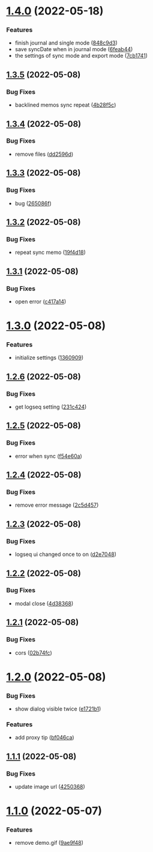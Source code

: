 # [1.4.0](https://github.com/SeyeeL/logseq-flomo-plugin/compare/v1.3.5...v1.4.0) (2022-05-18)


### Features

* finish journal and single mode ([848c9d3](https://github.com/SeyeeL/logseq-flomo-plugin/commit/848c9d396f5358030fc359286b3624ac92c61aca))
* save syncDate when in journal mode ([6feab44](https://github.com/SeyeeL/logseq-flomo-plugin/commit/6feab4430cad23e80d923f5fddf2bd99d56ef9c8))
* the settings of sync mode and export mode ([7cb1741](https://github.com/SeyeeL/logseq-flomo-plugin/commit/7cb17419ae2da688a299bcb77b562106b2ea29c5))

## [1.3.5](https://github.com/SeyeeL/logseq-flomo-plugin/compare/v1.3.4...v1.3.5) (2022-05-08)


### Bug Fixes

* backlined memos sync repeat ([4b28f5c](https://github.com/SeyeeL/logseq-flomo-plugin/commit/4b28f5c0db10c3fd9992a6540631ea252a951e42))

## [1.3.4](https://github.com/SeyeeL/logseq-flomo-plugin/compare/v1.3.3...v1.3.4) (2022-05-08)


### Bug Fixes

* remove files ([dd2596d](https://github.com/SeyeeL/logseq-flomo-plugin/commit/dd2596d48a688d43701a97d58ffb40191e88ae5c))

## [1.3.3](https://github.com/SeyeeL/logseq-flomo-plugin/compare/v1.3.2...v1.3.3) (2022-05-08)


### Bug Fixes

* bug ([265086f](https://github.com/SeyeeL/logseq-flomo-plugin/commit/265086fb38e917e4416d1be4e838310562cf38d4))

## [1.3.2](https://github.com/SeyeeL/logseq-flomo-plugin/compare/v1.3.1...v1.3.2) (2022-05-08)


### Bug Fixes

* repeat sync memo ([19f4d18](https://github.com/SeyeeL/logseq-flomo-plugin/commit/19f4d1820f2e23d4c253738f31e358752b24b46f))

## [1.3.1](https://github.com/SeyeeL/logseq-flomo-plugin/compare/v1.3.0...v1.3.1) (2022-05-08)


### Bug Fixes

* open error ([c417a14](https://github.com/SeyeeL/logseq-flomo-plugin/commit/c417a149e8869967634da470f7e483e8583e3707))

# [1.3.0](https://github.com/SeyeeL/logseq-flomo-plugin/compare/v1.2.6...v1.3.0) (2022-05-08)


### Features

* initialize settings ([1360909](https://github.com/SeyeeL/logseq-flomo-plugin/commit/1360909fe6bf63ffa4d0c4327da9e1da50b9343e))

## [1.2.6](https://github.com/SeyeeL/logseq-flomo-plugin/compare/v1.2.5...v1.2.6) (2022-05-08)


### Bug Fixes

* get logseq setting ([231c424](https://github.com/SeyeeL/logseq-flomo-plugin/commit/231c4249dbddfe24da5120854414d5ff55d70b63))

## [1.2.5](https://github.com/SeyeeL/logseq-flomo-plugin/compare/v1.2.4...v1.2.5) (2022-05-08)


### Bug Fixes

* error when sync ([f54e60a](https://github.com/SeyeeL/logseq-flomo-plugin/commit/f54e60a27187e944c092055829ed8635dae1438d))

## [1.2.4](https://github.com/SeyeeL/logseq-flomo-plugin/compare/v1.2.3...v1.2.4) (2022-05-08)


### Bug Fixes

* remove error message ([2c5d457](https://github.com/SeyeeL/logseq-flomo-plugin/commit/2c5d4571eebc79135b417a79dc573ca078f5216f))

## [1.2.3](https://github.com/SeyeeL/logseq-flomo-plugin/compare/v1.2.2...v1.2.3) (2022-05-08)


### Bug Fixes

* logseq ui changed once to on ([d2e7048](https://github.com/SeyeeL/logseq-flomo-plugin/commit/d2e70485d139c3f26f7c220bd6a480728abd1749))

## [1.2.2](https://github.com/SeyeeL/logseq-flomo-plugin/compare/v1.2.1...v1.2.2) (2022-05-08)


### Bug Fixes

* modal close ([4d38368](https://github.com/SeyeeL/logseq-flomo-plugin/commit/4d38368f9d1293c4f0c1eb30b1c0c0590f0da839))

## [1.2.1](https://github.com/SeyeeL/logseq-flomo-plugin/compare/v1.2.0...v1.2.1) (2022-05-08)


### Bug Fixes

* cors ([02b74fc](https://github.com/SeyeeL/logseq-flomo-plugin/commit/02b74fc5d2fffef66233733ecb60bcb622002e2c))

# [1.2.0](https://github.com/SeyeeL/logseq-flomo-plugin/compare/v1.1.1...v1.2.0) (2022-05-08)


### Bug Fixes

* show dialog visible twice ([e1721b1](https://github.com/SeyeeL/logseq-flomo-plugin/commit/e1721b1a70f3f1d2df9c332a0bfd2d723d5d78f8))


### Features

* add proxy tip ([bf046ca](https://github.com/SeyeeL/logseq-flomo-plugin/commit/bf046ca70f35a3b728086b272d8857eeb0faebcd))

## [1.1.1](https://github.com/SeyeeL/logseq-flomo-plugin/compare/v1.1.0...v1.1.1) (2022-05-08)


### Bug Fixes

* update image url ([4250368](https://github.com/SeyeeL/logseq-flomo-plugin/commit/425036863c86bd6e45ad9ee630930ff3ae4c5422))

# [1.1.0](https://github.com/SeyeeL/logseq-flomo-plugin/compare/v1.0.0...v1.1.0) (2022-05-07)


### Features

* remove demo.gif ([9ae9f48](https://github.com/SeyeeL/logseq-flomo-plugin/commit/9ae9f48d54da37b851f04e66f7a6047c50a42b17))
